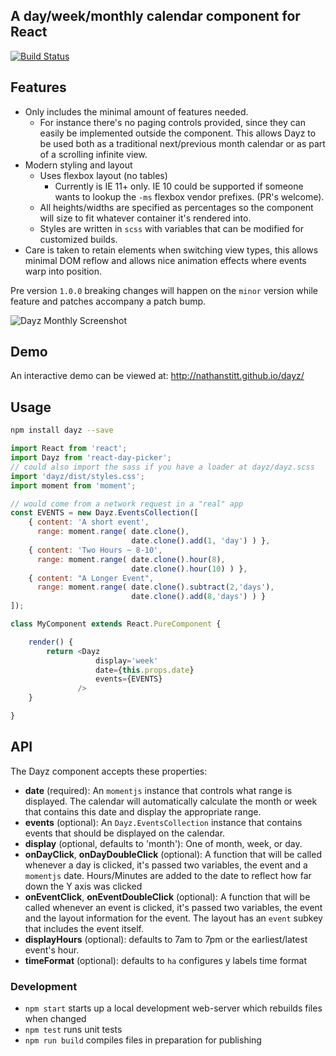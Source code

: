 ## A day/week/monthly calendar component for React

[![Build Status](https://travis-ci.org/nathanstitt/dayz.svg?branch=master)](https://travis-ci.org/nathanstitt/dayz)

## Features
* Only includes the minimal amount of features needed.
    * For instance there's no paging controls provided, since they can easily be implemented outside the component.  This allows Dayz to be used both as a traditional next/previous month calendar or as part of a scrolling infinite view.
* Modern styling and layout
    * Uses flexbox layout (no tables)
        *  Currently is IE 11+ only.  IE 10 could be supported if someone wants to lookup the `-ms` flexbox vendor prefixes.  (PR's welcome).
    * All heights/widths are specified as percentages so the component will size to fit whatever container it's rendered into.
    * Styles are written in `scss` with variables that can be modified for customized builds.
* Care is taken to retain elements when switching view types, this allows minimal DOM reflow and allows nice animation effects where events warp into position.

Pre version `1.0.0` breaking changes will happen on the `minor` version while feature and patches accompany a patch bump.

![Dayz Monthly Screenshot](http://nathanstitt.github.io/dayz/dayz-weekly-screenshot.png)

## Demo

An interactive demo can be viewed at: http://nathanstitt.github.io/dayz/


## Usage

```bash
npm install dayz --save
```

```js
import React from 'react';
import Dayz from 'react-day-picker';
// could also import the sass if you have a loader at dayz/dayz.scss
import 'dayz/dist/styles.css';
import moment from 'moment';

// would come from a network request in a "real" app
const EVENTS = new Dayz.EventsCollection([
    { content: 'A short event',
      range: moment.range( date.clone(),
                           date.clone().add(1, 'day') ) },
    { content: 'Two Hours ~ 8-10',
      range: moment.range( date.clone().hour(8),
                           date.clone().hour(10) ) },
    { content: "A Longer Event",
      range: moment.range( date.clone().subtract(2,'days'),
                           date.clone().add(8,'days') ) }
]);

class MyComponent extends React.PureComponent {

    render() {
        return <Dayz
                   display='week'
                   date={this.props.date}
                   events={EVENTS}
               />
    }

}
```

## API

The Dayz component accepts these properties:

 * **date** (required):     An `momentjs` instance that controls what range is displayed. The calendar will automatically calculate the month or week that contains this date and display the appropriate range.
 * **events** (optional):  An `Dayz.EventsCollection` instance that contains events that should be displayed on the calendar.
 * **display** (optional, defaults to 'month'):  One of month, week, or day.
 * **onDayClick**, **onDayDoubleClick** (optional): A function that will be called whenever a day is clicked, it's passed two variables, the event and a `momentjs` date.  Hours/Minutes are added to the date to reflect how far down the Y axis was clicked
 * **onEventClick**, **onEventDoubleClick** (optional): A function that will be called whenever an event is clicked, it's passed two variables, the event and the layout information for the event.  The layout has an `event` subkey that includes the event itself.
 * **displayHours** (optional): defaults to 7am to 7pm or the earliest/latest event's hour.
 * **timeFormat** (optional): defaults to `ha` configures y labels time format


### Development

- `npm start` starts up a local development web-server which rebuilds files when changed
- `npm test` runs unit tests
- `npm run build` compiles files in preparation for publishing
